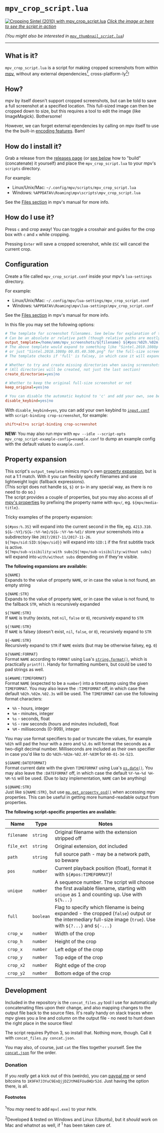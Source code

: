 # `mpv_crop_script.lua`

[![](docs/sintel_crop_guides_crosshair.jpg "Cropping Sintel (2010) with mpv_crop_script.lua")](https://youtu.be/Eis0Ipu7yw0)
[*Click the image or here to see the script in action*](https://youtu.be/Eis0Ipu7yw0)

*(You might also be interested in [`mpv_thumbnail_script.lua`](https://github.com/TheAMM/mpv_thumbnail_script))*

----

## What is it?

`mpv_crop_script.lua` is a script for making cropped screenshots from within [mpv](https://github.com/mpv-player/mpv), without any external dependencies[<sup>1</sup>](#footnotes), cross-platform-ly[<sup>2</sup>](#footnotes)!

## How?

mpv by itself doesn't support cropped screenshots, but can be told to save a full screenshot at a specified location.
This full-sized image can then be cropped down to size, but this requires a tool to edit the image (like ImageMagick). Bothersome!

However, we can forget external ependencies by calling on mpv itself to use the the built-in [encoding features](https://mpv.io/manual/master/#encoding). Bam!

## How do I install it?

Grab a release from the [releases page](https://github.com/TheAMM/mpv_crop_script/releases) (or [see below](#development) how to "build" (concatenate) it yourself) and place the `mpv_crop_script.lua` to your mpv's `scripts` directory.

For example:
  * Linux/Unix/Mac: `~/.config/mpv/scripts/mpv_crop_script.lua`
  * Windows: `%APPDATA%\Roaming\mpv\scripts\mpv_crop_script.lua`

See the [Files section](https://mpv.io/manual/master/#files) in mpv's manual for more info.

## How do I use it?

Press `c` and crop away! You can toggle a crosshair and guides for the crop box with `c` and `x` while cropping.

Pressing `Enter` will save a cropped screenshot, while `ESC` will cancel the current crop.

## Configuration

Create a file called `mpv_crop_script.conf` inside your mpv's `lua-settings` directory.

For example:
  * Linux/Unix/Mac: `~/.config/mpv/lua-settings/mpv_crop_script.conf`
  * Windows: `%APPDATA%\Roaming\mpv\lua-settings\mpv_crop_script.conf`

See the [Files section](https://mpv.io/manual/master/#files) in mpv's manual for more info.

In this file you may set the following options:
```ini
# The template for screenshot filenames. See below for explanation of the property expansion!
# Can be an absolute or relative path (though relative paths are mostly untested)
output_template=/home/amm/mpv_screenshots/${filename} ${#pos:%02h.%02m.%06.3s} ${!full:${crop_w}x${crop_h} ${%unique:%03d}}.png
# The above template would expand to something like "Sintel.2010.1080p 00.05.40.500 200x400 001.png".
# or just "Sintel.2010.1080p 00.05.40.500.png" for the full-size screenshots (if kept).
# The template checks if 'full' is falsey, in which case it will expand the crop size and sequence number.

# Whether to try and create missing directories when saving screenshots
# (All directories will be created, not just the last section)
create_directories=yes|no

# Whether to keep the original full-size screenshot or not
keep_original=yes|no

# You can disable the automatic keybind to 'c' and add your own, see below
disable_keybind=yes|no
```

With `disable_keybind=yes`, you can add your own keybind to [`input.conf`](https://mpv.io/manual/master/#input-conf) with `script-binding crop-screenshot`, for example:
```ini
shift+alt+s script-binding crop-screenshot
```

**NEW:** You may also run mpv with `mpv --idle --script-opts mpv_crop_script-example-config=example.conf` to dump an example config with the default values to `example.conf`.

## Property expansion

This script's `output_template` mimics mpv's own [property expansion](https://mpv.io/manual/master/#property-expansion), but is not a 1:1 match. With it you can flexibly specify filenames and use lightweight logic (fallback expressions).  
(This script does not handle `$$`, `$}` or `$>` in any special way, as there is no need to do so.)  
The script provides a couple of properties, but you may also access all of [mpv's properties](https://mpv.io/manual/master/#property-list) by prefixing the property name with `mpv/`, eg. `${mpv/media-title}`.

Tricky examples of the property expansion:

`${#pos:%.3S}` will expand into the current second in the file, eg. `4213.310`.  
`${&-:%Y}/${&-:%Y-%m}/${&-:%Y-%m-%d}/` store your screenshots into a subdirectory like `2017/2017-11/2017-11-26`.  
`${?mpv/sid:SID:${mpv/sid}}` will expand into `SID:1` if the first subtitle track is active.  
`${?mpv/sub-visibility:with subs}${!mpv/sub-visibility:without subs}` will expand into `with/without subs` depending on if they're visible.  

**The following expansions are available:**

`${NAME}`  
  Expands to the value of property `NAME`, or in case the value is not found, an empty string

`${NAME:STR}`  
  Expands to the value of property `NAME`, or in case the value is not found, to the fallback `STR`, which is recursively expanded

`${?NAME:STR}`  
  If `NAME` is truthy (exists, not `nil`, `false` or `0`), recursively expand to `STR`

`${!NAME:STR}`  
  If `NAME` is falsey (doesn't exist, `nil`, `false`, or `0`), recursively expand to `STR`

`${~NAME:STR}`  
  Recursively expand to `STR` if `NAME` exists (but may be otherwise falsey, eg. `0`)

`${%NAME:FORMAT}`  
  Format `NAME` according to `FORMAT` using Lua's [`string.format()`](http://www.lua.org/manual/5.1/manual.html#pdf-string.format), which is practically `printf()`. Handy for formatting numbers, but could be used to pad strings as well.

`${#NAME:TIMEFORMAT}`  
  Format `NAME` (expected to be a `number`) into a timestamp using the given `TIMEFORMAT`. You may also leave the `:TIMEFORMAT` off, in which case the default `%02h.%02m.%02.3s` will be used.
  The `TIMEFORMAT` can use the following format characters:

  *  `%h` - hours, integer
  *  `%m` - minutes, integer
  *  `%s` - seconds, float
  *  `%S` - raw seconds (hours and minutes included), float
  *  `%M` - milliseconds (0-999), integer

  You may use format specifiers to pad or truncate the values, for example `%02h` will pad the hour with a zero and `%2.0s` will format the seconds as a two-digit decimal number.
  Milliseconds are included as their own specifier in case you'd like to do `%02h-%02m-%02.0f-%03M` for `00-01-34-523`.

`${&NAME:DATEFORMAT}`  
  Format current date with the given `TIMEFORMAT` using Lua's [`os.date()`](https://www.lua.org/pil/22.1.html). You may also leave the `:DATEFORMAT` off, in which case the default `%Y-%m-%d %H-%M-%S` will be used.
  (Due to lazy implementation, `NAME` can be anything)

`${@NAME:STR}`  
  Just like `${NAME:STR}`, but use [`mp.get_property_osd()`](https://mpv.io/manual/master/#lua-scripting-mp-get-property-osd(name-[,def])) when accessing mpv properties. This can be useful in getting more humand-readable output from properties.


**The following script-specific properties are available:**

| Name | Type | Notes |
| ---- | ---- | ----- |
| `filename` | `string` | Original filename with the extension stripped off |
| `file_ext` | `string` | Original extension, dot included |
| `path` | `string` | full source path - may be a network path, so beware |
| `pos` | `number` | Current playback position (float), format it with `${#pos:TIMEFORMAT}`! |
| `unique` | `number` | A sequence number. The script will choose the first available filename, starting with `unique` as 1 and counting up. Use with `${%...}` |
| `full` | `boolean` | Flag to specify which filename is being expanded - the cropped (`false`) output or the intermediary full-size image (`true`). Use with `${?...}` and `${-...}` |
| `crop_w` | `number` | Width of the crop |
| `crop_h` | `number` | Height of the crop |
| `crop_x` | `number` | Left edge of the crop |
| `crop_y` | `number` | Top edge of the crop |
| `crop_x2` | `number` | Right edge of the crop |
| `crop_y2` | `number` | Bottom edge of the crop |


## Development

Included in the repository is the `concat_files.py` tool I use for automatically concatenating files upon their change, and also mapping changes to the output file back to the source files. It's really handy on stack traces when mpv gives you a line and column on the output file - no need to hunt down the right place in the source files!

The script requires Python 3, so install that. Nothing more, though. Call it with `concat_files.py concat.json`.

You may also, of course, just `cat` the files together yourself. See the [`concat.json`](concat.json) for the order.

### Donation

If you *really* get a kick out of this (weirdo), you can [paypal me](https://www.paypal.me/TheAMM) or send bitcoins to `1K9FH7J3YuC9EnQjjDZJtM4EFUudHQr52d`. Just having the option there, is all.

#### Footnotes
<sup>1</sup>You *may* need to add `mpv[.exe]` to your `PATH`.

<sup>2</sup>Developed & tested on Windows and Linux (Ubuntu), but it *should* work on Mac and whatnot as well, if <sup>1</sup> has been taken care of.
